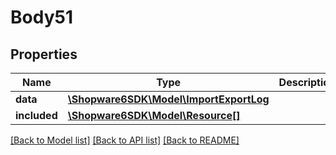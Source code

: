 # Body51

## Properties
Name | Type | Description | Notes
------------ | ------------- | ------------- | -------------
**data** | [**\Shopware6SDK\Model\ImportExportLog**](ImportExportLog.md) |  | [optional] 
**included** | [**\Shopware6SDK\Model\Resource[]**](Resource.md) |  | [optional] 

[[Back to Model list]](../../README.md#documentation-for-models) [[Back to API list]](../../README.md#documentation-for-api-endpoints) [[Back to README]](../../README.md)

